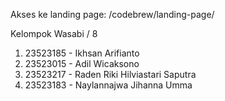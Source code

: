 Akses ke landing page:
/codebrew/landing-page/

Kelompok Wasabi / 8

1. 23523185 - Ikhsan Arifianto
2. 23523015 - Adil Wicaksono
3. 23523217 - Raden Riki Hilviastari Saputra
4. 23523183 - Naylannajwa Jihanna Umma
